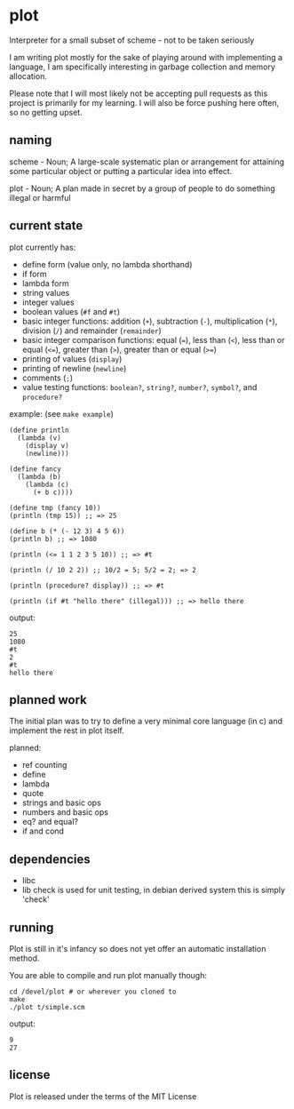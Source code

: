 plot
====
Interpreter for a small subset of scheme - not to be taken seriously

I am writing plot mostly for the sake of playing around with implementing a language,
I am specifically interesting in garbage collection and memory allocation.

Please note that I will most likely not be accepting pull requests as this project is primarily for my learning.
I will also be force pushing here often, so no getting upset.

naming
-------
scheme - Noun; A large-scale systematic plan or arrangement for attaining some particular object or putting a particular idea into effect.

plot - Noun; A plan made in secret by a group of people to do something illegal or harmful

current state
-------------
plot currently has:
* define form (value only, no lambda shorthand)
* if form
* lambda form
* string values
* integer values
* boolean values (`#f` and `#t`)
* basic integer functions: addition (`+`), subtraction (`-`), multiplication (`*`), division (`/`) and remainder (`remainder`)
* basic integer comparison functions: equal (`=`), less than (`<`), less than or equal (`<=`), greater than (`>`), greater than or equal (`>=`)
* printing of values (`display`)
* printing of newline (`newline`)
* comments (`;`)
* value testing functions: `boolean?`, `string?`, `number?`, `symbol?`, and `procedure?`

example: (see `make example`)

    (define println
      (lambda (v)
        (display v)
        (newline)))

    (define fancy
      (lambda (b)
        (lambda (c)
          (+ b c))))

    (define tmp (fancy 10))
    (println (tmp 15)) ;; => 25

    (define b (* (- 12 3) 4 5 6))
    (println b) ;; => 1080

    (println (<= 1 1 2 3 5 10)) ;; => #t

    (println (/ 10 2 2)) ;; 10/2 = 5; 5/2 = 2; => 2

    (println (procedure? display)) ;; => #t

    (println (if #t "hello there" (illegal))) ;; => hello there

output:

    25
    1080
    #t
    2
    #t
    hello there

planned work
------------
The initial plan was to try to define a very minimal core language (in c) and implement the rest in plot itself.

planned:
* ref counting
* define
* lambda
* quote
* strings and basic ops
* numbers and basic ops
* eq? and equal?
* if and cond

dependencies
------------
* libc
* lib check is used for unit testing, in debian derived system this is simply 'check'

running
----------
Plot is still in it's infancy so does not yet offer an automatic installation method.

You are able to compile and run plot manually though:

    cd /devel/plot # or wherever you cloned to
    make
    ./plot t/simple.scm

output:

    9
    27


license
---------
Plot is released under the terms of the MIT License


